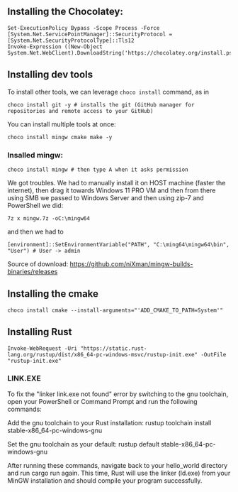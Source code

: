
## Installing the Chocolatey:


```
Set-ExecutionPolicy Bypass -Scope Process -Force
[System.Net.ServicePointManager]::SecurityProtocol = [System.Net.SecurityProtocolType]::Tls12
Invoke-Expression ((New-Object System.Net.WebClient).DownloadString('https://chocolatey.org/install.ps1'))
```


## Installing dev tools

To install other tools, we can leverage `choco install` command, as in

```
choco install git -y # installs the git (GitHub manager for repositories and remote access to your GitHub)
```

You can install multiple tools at once:

```
choco install mingw cmake make -y
```

### Insalled mingw:

```
choco install mingw # then type A when it asks permission
```

We got troubles. We had to manually install it on HOST machine (faster the internet), then drag it towards Windows 11 PRO VM and then from there using SMB we passed to Windows Server and then using zip-7 and PowerShell we did:

```
7z x mingw.7z -oC:\mingw64
```

and then we had to

```
[environment]::SetEnvironmentVariable("PATH", "C:\ming64\mingw64\bin", "User") # User -> admin 
```

Source of download: https://github.com/niXman/mingw-builds-binaries/releases


## Installing the cmake

```
choco install cmake --install-arguments="'ADD_CMAKE_TO_PATH=System'"
```

## Installing Rust

```
Invoke-WebRequest -Uri "https://static.rust-lang.org/rustup/dist/x86_64-pc-windows-msvc/rustup-init.exe" -OutFile "rustup-init.exe"
```

### LINK.EXE

To fix the "linker link.exe not found" error by switching to the gnu toolchain, open your PowerShell or Command Prompt and run the following commands:

Add the gnu toolchain to your Rust installation:
rustup toolchain install stable-x86_64-pc-windows-gnu

Set the gnu toolchain as your default:
rustup default stable-x86_64-pc-windows-gnu

After running these commands, navigate back to your hello_world directory and run cargo run again. This time, Rust will use the linker (ld.exe) from your MinGW installation and should compile your program successfully.

